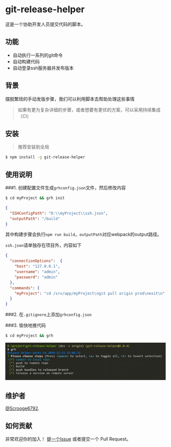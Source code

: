 # git-release-helper

这是一个协助开发人员提交代码的脚本。

## 功能

- 自动执行一系列的git命令
- 自动构建代码
- 自动登录ssh服务器并发布版本

## 背景

摆脱繁琐的手动发版步骤，我们可以利用脚本去帮助处理这些事情

> 如果有更为复杂详细的步骤，或者想要有更优的方案，可以采用持续集成（CI）

## 安装

> 推荐安装到全局
```sh
$ npm install -g git-release-helper
```

## 使用说明

###1. 创建配置文件生成`grhconfig.json`文件，然后修改内容

```sh
$ cd myProject && grh init
```

```json
{
  "SSHConfigPath": "D:\\myProject\\ssh.json",
  "outputPath": "/build"
}
```

其中构建步骤会执行`npm run build`，`outputPath`对应webpack的output路径。

`ssh.json`请单独存在项目外，内容如下

```json
{
  "connectionOptions":  {
    "host": "127.0.0.1",
    "username": "admin",
    "password": "admin"
  },
  "commands": {
    "myProject": "cd /srv/app/myProject\ngit pull origin prod\nexit\n"
  }
}
```

###2. 在`.gitignore`上添加`grhconfig.json`

###3. 愉快地推代码

```sh
$ cd myProject && grh
```

![示例图](https://github.com/Scrooge6792/git-release-helper/blob/dev/image/sketch.png)

## 维护者

[@Scrooge6792](https://github.com/Scrooge6792).

## 如何贡献

非常欢迎你的加入！ [提一个Issue](https://github.com/Scrooge6792/git-release-helper/issues/new) 或者提交一个 Pull Request。
